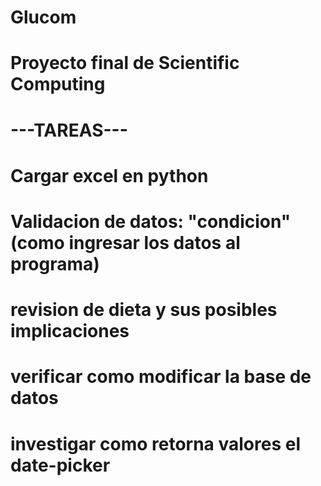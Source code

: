 # Glucom
# Proyecto final de Scientific Computing

# ---TAREAS---
# Cargar excel en python
# Validacion de datos: "condicion" (como ingresar los datos al programa)
# revision de dieta y sus posibles implicaciones
# verificar como modificar la base de datos

# investigar como retorna valores el date-picker